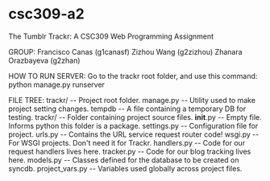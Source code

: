 csc309-a2
=========

The Tumblr Trackr: A CSC309 Web Programming Assignment

GROUP:
Francisco Canas (g1canasf)
Zizhou Wang (g2zizhou)
Zhanara Orazbayeva (g2zhan)

HOW TO RUN SERVER:
Go to the trackr root folder, and use this command:
python manage.py runserver

FILE TREE:
 trackr/ -- Project root folder.
	manage.py -- Utility used to make project setting changes.
	tempdb -- A file containing a temporary DB for testing.
	trackr/ -- Folder containing project source files.
		__init__.py -- Empty file. Informs python this folder is a package.
		settings.py -- Configuration file for project.
		urls.py -- Contains the URL service request router code!
		wsgi.py -- For WSGI projects. Don't need it for Trackr.
		handlers.py -- Code for our request handlers lives here.
		tracker.py -- Code for our blog tracking lives here.
		models.py -- Classes defined for the database to be created on syncdb.
        project_vars.py -- Variables used globally across project files.



	

